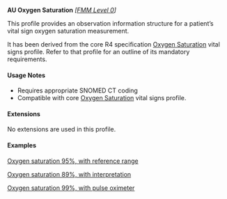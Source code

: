 **AU Oxygen Saturation** *[[FMM Level 0](guidance.html)]*

This profile provides an observation information structure for a patient’s vital sign oxygen saturation measurement.

It has been derived from the core R4 specification [Oxygen Saturation](http://hl7.org/fhir/StructureDefinition/oxygensat) vital signs profile. 
Refer to that profile for an outline of its mandatory requirements.


#### Usage Notes
* Requires appropriate SNOMED CT coding
* Compatible with core [Oxygen Saturation](http://hl7.org/fhir/StructureDefinition/oxygensat) vital signs profile.


#### Extensions

No extensions are used in this profile.


#### Examples

[Oxygen saturation 95%, with reference range](Observation-oxygensat-example0.html)

[Oxygen saturation 89%, with interpretation](Observation-oxygensat-example1.html)

[Oxygen saturation 99%, with pulse oximeter](Observation-oxygensat-example2.html)
